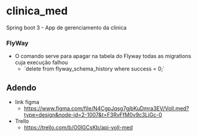 # clinica_med

Spring boot 3 - App de gerenciamento da clinica

### FlyWay

- O comando serve para apagar na tabela do Flyway todas as migrations cuja execução falhou
    - ´delete from flyway_schema_history where success = 0;´

## Adendo

- link figma
    - https://www.figma.com/file/N4CgpJqsg7gjbKuDmra3EV/Voll.med?type=design&node-id=2-1007&t=F3RvFfM0v9c3LjGc-0
- Trello
    - https://trello.com/b/O0lGCsKb/api-voll-med
